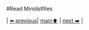 #Read Minidstfiles

| [:arrow_left: previous](../../README.md)| [main:arrow_up:](../../README.md) | [next :arrow_right:](../../.mpddstm/README.md) |

